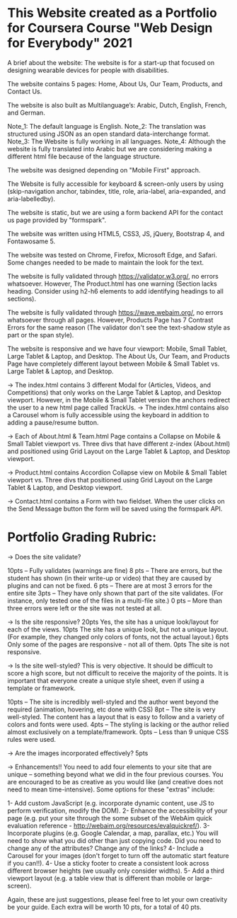 # This Website created as a Portfolio for Coursera Course "Web Design for Everybody" 2021

 A brief about the website: The website is for a start-up that focused on designing wearable devices for people with disabilities.

 The website contains 5 pages: Home, About Us, Our Team, Products, and Contact Us.

 The website is also built as Multilanguage’s: Arabic, Dutch, English, French, and German.

 Note_1: The default language is English.
 Note_2: The translation was structured using JSON as an open standard data-interchange format.
 Note_3: The Website is fully working in all languages.
 Note_4: Although the website is fully translated into Arabic but we are considering making a different html file because of the language structure.

The website was designed depending on "Mobile First" approach.

The Website is fully accessible for keyboard & screen-only users by using (skip-navigation anchor, tabindex, title, role, aria-label, aria-expanded, and aria-labelledby).

The website is static, but we are using a form backend API for the contact us page provided by "formspark".

The website was written using HTML5, CSS3, JS, jQuery, Bootstrap 4, and Fontawosame 5.

The website was tested on Chrome, Firefox, Microsoft Edge, and Safari.
Some changes needed to be made to maintain the look for the text.

The website is fully validated through https://validator.w3.org/, no errors whatsoever. However, The Product.html has one warning
(Section lacks heading. Consider using h2-h6 elements to add identifying headings to all sections).

The website is fully validated through https://wave.webaim.org/, no errors whatsoever through all pages. However, Products Page has 7 Contrast Errors for the same reason (The validator don't see the text-shadow style as part or the span style).

The website is responsive and we have four viewport: Mobile, Small Tablet, Large Tablet & Laptop, and Desktop.
The About Us, Our Team, and Products Page have completely different layout between Mobile & Small Tablet vs. Large Tablet & Laptop, and Desktop.

-> The index.html contains 3 different Modal for (Articles, Videos, and Competitions) that only works on the Large Tablet & Laptop, and Desktop viewport.
   However, in the Mobile & Small Tablet version the anchors redirect the user to a new html page called TrackUs.
-> The index.html contains also a Carousel whom is fully accessible using the keyboard in addition to adding a pause/resume button.

-> Each of About.html & Team.html Page contains a Collapse on Mobile & Small Tablet viewport vs.
   Three divs that have different z-index (About.html) and positioned using Grid Layout on the Large Tablet & Laptop, and Desktop viewport.

-> Product.html contains Accordion Collapse view on Mobile & Small Tablet viewport vs.
   Three divs that positioned using Grid Layout on the Large Tablet & Laptop, and Desktop viewport.

-> Contact.html contains a Form with two fieldset. When the user clicks on the Send Message button the form will be saved using the formspark API.


# Portfolio Grading Rubric:

-> Does the site validate?

10pts – Fully validates (warnings are fine)
8 pts – There are errors, but the student has shown (in their write-up or video) that they are caused by plugins and can not be fixed.
6 pts – There are at most 3 errors for the entire site
3pts – They have only shown that part of the site validates.  (For instance, only tested one of the files in a multi-file site.)
0 pts – More than three errors  were left or the site was not tested at all.

-> Is the site responsive?
20pts Yes, the site has a unique look/layout for each of the views.
10pts The site has a unique look, but not a unique layout.  (For example, they changed only colors of fonts, not the actual layout.)
6pts Only some of the pages are responsive - not all of them.
0pts The site is not responsive.

-> Is the site well-styled?
This is very objective.
It should be difficult to score a high score, but not difficult to receive the majority of the points.
It is important that everyone create a unique style sheet, even if using a template or framework.

10pts – The site is incredibly well-styled and the author went beyond the required (animation, hovering, etc done with CSS)
8pt – The site is very well-styled. The content has a layout that is easy to follow and a variety of colors and fonts were used.
4pts – The styling is lacking or the author relied almost exclusively on a template/framework.
0pts – Less than 9 unique CSS rules were used.

-> Are the images incorporated effectively? 5pts

-> Enhancements!!
You need to add four elements to your site that are unique – something beyond what we did in the four previous courses.
You are encouraged to be as creative as you would like (and creative does not need to mean time-intensive).
Some options for these "extras" include:

1- Add custom JavaScript (e.g. incorporate dynamic content, use JS to perform verification, modify the DOM).
2- Enhance the accessibility of your page (e.g. put your site through the some subset of the WebAim quick evaluation reference - http://webaim.org/resources/evalquickref/).
3- Incorporate plugins (e.g. Google Calendar, a map, parallax, etc.) You will need to show what you did other than just copying code.  Did you need to change any of the attributes?  Change any of the links?
4- Include a Carousel for your images (don't forget to turn off the automatic start feature if you can!!).
4- Use a sticky footer to create a consistent look across different browser heights (we usually only consider widths).
5- Add a third viewport layout (e.g. a table view that is different than mobile or large-screen).

Again, these are just suggestions, please feel free to let your own creativity be your guide.
Each extra will be worth 10 pts, for a total of 40 pts.
